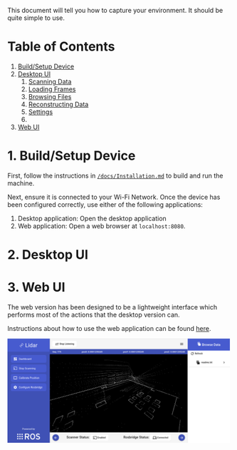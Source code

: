 This document will tell you how to capture your environment. It should be quite simple to use.

# Table of Contents
1. [Build/Setup Device](#build)
2. [Desktop UI](#desktop)
    1. [Scanning Data](#scan)
    2. [Loading Frames](#loading)
    3. [Browsing Files](#browsing)
    4. [Reconstructing Data](#reconstruct)
    5. [Settings](#settings)
    5. 
3. [Web UI](#web)
    
    

# 1. Build/Setup Device <a name="build"></a>


First, follow the instructions in [`/docs/Installation.md`](https://github.com/aytimothy/RealityVirtualVirturalizer/blob/master/docs/Installation.md) to build and run the machine.

Next, ensure it is connected to your Wi-Fi Network. 
Once the device has been configured correctly, use either of the following applications:
  1. Desktop application: Open the desktop application
  2. Web application: Open a web browser at `localhost:8080`.


# 2. Desktop UI <a name="desktop"></a>

# 3. Web UI <a name="web"></a>
The web version has been designed to be a lightweight interface which performs most of the actions that the desktop version can.

Instructions about how to use the web application can be found [here](https://github.com/Jimson91/-RealityVirtualVirturalizer-Interface/wiki).

<img src="https://github.com/aytimothy/RealityVirtualVirturalizer/blob/master/docs/img/web.png" alt="Web UI" width="500"/>



